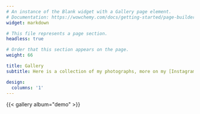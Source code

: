 ```yaml
---
# An instance of the Blank widget with a Gallery page element.
# Documentation: https://wowchemy.com/docs/getting-started/page-builder/
widget: markdown

# This file represents a page section.
headless: true

# Order that this section appears on the page.
weight: 66

title: Gallery
subtitle: Here is a collection of my photographs, more on my [Instagram](https://www.instagram.com/helecomika/)

design:
  columns: '1'
---
```


{{< gallery album="demo" >}}
